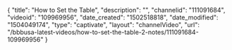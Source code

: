 {
    "title": "How to Set the Table",
    "description": "",
    "channelid": "111091684",
    "videoid": "109969956",
    "date_created": "1502518818",
    "date_modified": "1504049174",
    "type": "captivate",
    "layout": "channelVideo",
    "url": "\/bbbusa-latest-videos\/how-to-set-the-table-2-notes\/111091684-109969956"
}